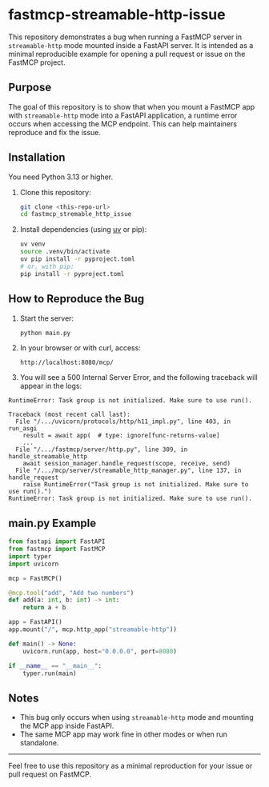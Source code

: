# fastmcp-streamable-http-issue

This repository demonstrates a bug when running a FastMCP server in `streamable-http` mode mounted inside a FastAPI server. It is intended as a minimal reproducible example for opening a pull request or issue on the FastMCP project.

## Purpose

The goal of this repository is to show that when you mount a FastMCP app with `streamable-http` mode into a FastAPI application, a runtime error occurs when accessing the MCP endpoint. This can help maintainers reproduce and fix the issue.

## Installation

You need Python 3.13 or higher.

1. Clone this repository:
   ```sh
   git clone <this-repo-url>
   cd fastmcp_stremable_http_issue
   ```
2. Install dependencies (using [uv](https://github.com/astral-sh/uv) or pip):
   ```sh
   uv venv
   source .venv/bin/activate
   uv pip install -r pyproject.toml
   # or, with pip:
   pip install -r pyproject.toml
   ```

## How to Reproduce the Bug

1. Start the server:
   ```sh
   python main.py
   ```
2. In your browser or with curl, access:
   ```
   http://localhost:8080/mcp/
   ```
3. You will see a 500 Internal Server Error, and the following traceback will appear in the logs:

```
RuntimeError: Task group is not initialized. Make sure to use run().

Traceback (most recent call last):
  File "/.../uvicorn/protocols/http/h11_impl.py", line 403, in run_asgi
    result = await app(  # type: ignore[func-returns-value]
    ...
  File "/.../fastmcp/server/http.py", line 309, in handle_streamable_http
    await session_manager.handle_request(scope, receive, send)
  File "/.../mcp/server/streamable_http_manager.py", line 137, in handle_request
    raise RuntimeError("Task group is not initialized. Make sure to use run().")
RuntimeError: Task group is not initialized. Make sure to use run().
```

## main.py Example

```python
from fastapi import FastAPI
from fastmcp import FastMCP
import typer
import uvicorn

mcp = FastMCP()

@mcp.tool("add", "Add two numbers")
def add(a: int, b: int) -> int:
    return a + b

app = FastAPI()
app.mount("/", mcp.http_app("streamable-http"))

def main() -> None:
    uvicorn.run(app, host="0.0.0.0", port=8080)

if __name__ == "__main__":
    typer.run(main)
```

## Notes
- This bug only occurs when using `streamable-http` mode and mounting the MCP app inside FastAPI.
- The same MCP app may work fine in other modes or when run standalone.

---
Feel free to use this repository as a minimal reproduction for your issue or pull request on FastMCP.
